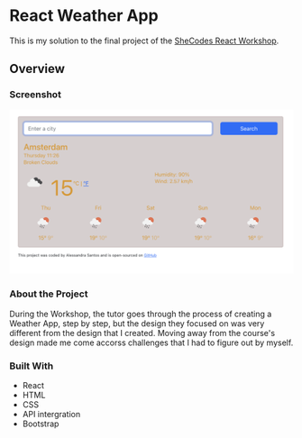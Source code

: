 # React Weather App
This is my solution to the final project of the [SheCodes React Workshop](https://www.shecodes.io/react).

## Overview

### Screenshot

![React Weather App ](react-weather-app-screenshot.png)

### About the Project
During the Workshop, the tutor goes through the process of creating a Weather App, step by step, but the design they focused on was very different from the design that I created. Moving away from the course's design made me come accorss challenges that I had to figure out by myself.

### Built With
- React
- HTML
- CSS
- API intergration
- Bootstrap
